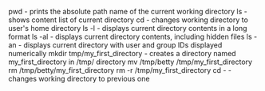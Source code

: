 pwd - prints the absolute path name of the current working directory
ls - shows content list of current directory
cd - changes working directory to user's home directory
ls -l  - displays current directory contents in a long format
ls -al  - displays current directory contents, including hidden files
ls -an  - displays current directory with user and group IDs displayed numerically
mkdir tmp/my_first_directory - creates a directory named my_first_directory in /tmp/ directory
mv /tmp/betty /tmp/my_first_directory
rm /tmp/betty/my_first_directory
rm -r /tmp/my_first_directory
cd -  - changes working directory to previous one
